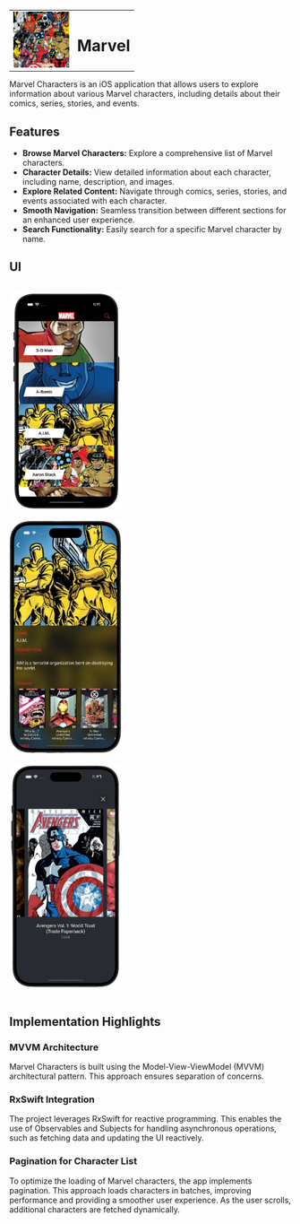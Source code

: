 <table>
  <tr>
    <td><img src="logo.png" alt="Marvel Logo" width="100" /></td>
    <td><h1>Marvel</h1></td>
  </tr>
</table>

Marvel Characters is an iOS application that allows users to explore information about various Marvel characters, including details about their comics, series, stories, and events.

## Features

- **Browse Marvel Characters:** Explore a comprehensive list of Marvel characters.
- **Character Details:** View detailed information about each character, including name, description, and images.
- **Explore Related Content:** Navigate through comics, series, stories, and events associated with each character.
- **Smooth Navigation:** Seamless transition between different sections for an enhanced user experience.
- **Search Functionality:** Easily search for a specific Marvel character by name.

## UI

<div style="display: inline-block;">
  <p Characters list/>
  <img src="home.png" alt="No Internet" width="200" />
 <p Character Details/>
  <img src="details.png" alt="No Internet" width="200" />
  <p Image gallery/>
  <img src="gallery.png" alt="Dark Mode" width="200" />
</div>








## Implementation Highlights

### MVVM Architecture

Marvel Characters is built using the Model-View-ViewModel (MVVM) architectural pattern. This approach ensures separation of concerns.

### RxSwift Integration

The project leverages RxSwift for reactive programming. This enables the use of Observables and Subjects for handling asynchronous operations, such as fetching data and updating the UI reactively.

### Pagination for Character List

To optimize the loading of Marvel characters, the app implements pagination. This approach loads characters in batches, improving performance and providing a smoother user experience. As the user scrolls, additional characters are fetched dynamically.

